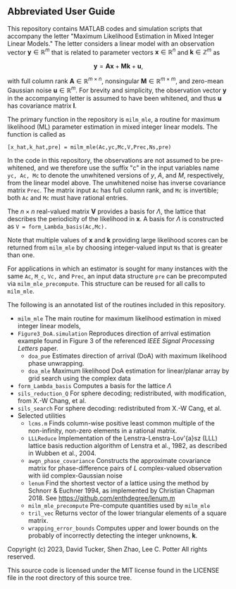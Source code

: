 ## Abbreviated User Guide
This repository contains MATLAB codes and simulation scripts that accompany the letter "Maximum Likelihood Estimation in Mixed Integer Linear Models." The letter considers a linear model with an observation vector $\mathbf{y} \in \mathbb{R}^m$ that is related to parameter vectors $\mathbf{x} \in \mathbb{R}^n$ and $\mathbf{k} \in \mathbb{Z}^m$ as

$$  \mathbf{y} =  \mathbf{A x} + \mathbf{M} \mathbf{k} + \mathbf{u},$$

with full column rank $\mathbf{A}\in \mathbb{R}^{m \times n}$, nonsingular $\mathbf{M} \in \mathbb{R}^{m \times m}$, and zero-mean Gaussian noise $\mathbf{u}  \in \mathbb{R}^m$. For brevity and simplicity, the observation vector $\mathbf{y}$ in the accompanying letter is assumed to have been whitened, and thus $\mathbf{u}$ has covariance matrix $\mathbf{I}$. 

The primary function in the repository is ```milm_mle```, a routine for maximum likelihood (ML) parameter estimation in mixed integer linear models. The function is called as

```[x_hat,k_hat,pre] = milm_mle(Ac,yc,Mc,V,Prec,Ns,pre)```

In the code in this repository, the observations are not assumed to be pre-whitened, and we therefore use the suffix "c" in the input variables name ```yc, Ac, Mc``` to denote the unwhitened versions of $y$, $A$, and $M,$ respectively, from the linear model above. The unwhitened noise has inverse covariance matrix ```Prec```. The matrix input ```Ac``` has full column rank, and ```Mc``` is invertible; both ```Ac``` and ```Mc``` must have rational entries.

The $n \times n$ real-valued matrix $\mathbf{V}$ provides a basis for $\Lambda$, the lattice that describes the periodicity of the likelihood in $\mathbf{x}$. A basis for $\Lambda$ is constructed as ```V = form_Lambda_basis(Ac,Mc).```

Note that multiple values of $\mathbf{x}$ and $\mathbf{k}$ providing large likelihood scores can be returned from ```milm_mle``` by choosing integer-valued input ```Ns``` that is greater than one.

For applications in which an estimator is sought for many instances with the same ```Ac```, ```M_c```, ```Vc,``` and ```Prec```, an input data structure ```pre``` can be precomputed via ```milm_mle_precompute```. This structure can be reused for all calls to ```milm_mle```.


The following is an annotated list of the routines included in this repository.
* ```milm_mle``` The main routine for maximum likelihood estimation in mixed integer linear models,
* ```Figure3_DoA.simulation``` Reproduces direction of arrival estimation example found in Figure 3 of the referenced _IEEE Signal Processing Letters_ paper.
  * ```doa_pue```     Estimates direction of arrival (DoA) with maximum likelihood phase unwrapping. 
  * ```doa_mle```     Maximum likelihood DoA estimation for linear/planar array by grid search using the complex data
* ```form_Lambda_basis```     Computes a basis for the lattice $\Lambda$
* ```sils_reduction_Q```     For sphere decoding; redistributed, with modification, from X.-W Chang, et al. 
* ```sils_search```     For sphere decoding: redistributed from X.-W Cang, et al. 
* Selected utilities
  * ```lcms.m```     Finds column-wise positive least common multiple of the non-infinity, non-zero elements in a rational matrix.
  * ```LLLReduce``` Implementation of the Lenstra-Lenstra-Lov\'{a}sz (LLL) lattice basis reduction algorithm of Lenstra et al., 1982, as described in  Wubben et al., 2004. 
  * ```awgn_phase_covariance```	Constructs the approximate covariance matrix for phase-difference pairs of $L$ complex-valued observation with iid complex-Gaussian noise
  * ```lenum```			Find the shortest vector of a lattice using the method by Schnorr & Euchner 1994, as implemented by Christian Chapman 2018. See https://github.com/enthdegree/lenum.m
  * ```milm_mle_precompute```	Pre-compute quantities used by ```milm_mle```
  * ```tril_vec```		Returns vector of the lower triangular elements of a square matrix.
  * ```wrapping_error_bounds```	Computes upper and lower bounds on the probably of incorrectly detecting the integer unknowns, $\mathbf{k}.$
		

Copyright (c) 2023, David Tucker, Shen Zhao, Lee C. Potter
All rights reserved.

This source code is licensed under the MIT license found in the LICENSE file in the root directory of this source tree. 
